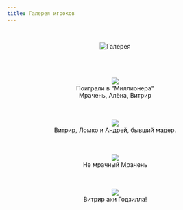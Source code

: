 ```yaml
---
title: Галерея игроков
---
```


&nbsp;

<p style='text-align: center'>
    <img src="/img/tit_gallery.jpg" alt='Галерея' />
</p>

<div align="center">
<br>
<br>
<br>
<a href="/img_gallery/eb_vd/1.jpg"><img border=0 src="/img_gallery/eb_vd/1_sm.jpg"></a>
<br>Поиграли в "Миллионера"
<br>Мрачень, Алёна, Витрир
<br>
<br>
<br>


<a href="/img_gallery/eb_vd/2.jpg"><img border=0 src="/img_gallery/eb_vd/2_sm.jpg"></a>
<br>Витрир, Ломко и Андрей, бывший мадер.
<br>
<br>
<br>

<a href="/img_gallery/eb_vd/4.jpg"><img border=0 src="/img_gallery/eb_vd/4_sm.jpg"></a>
<br>Не мрачный Мрачень
<br>
<br><br>

<a href="/img_gallery/eb_vd/6.jpg"><img border=0 src="/img_gallery/eb_vd/6_sm.jpg"></a>
<br>Витрир аки Годзилла!
<br>
<br>
<br>


</div>
<p><div align="right"><i></i></div></p>